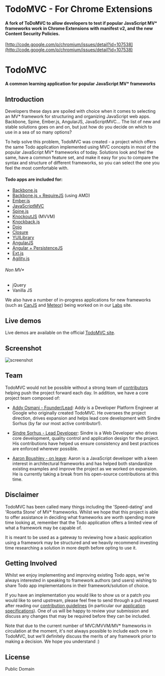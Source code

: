 # TodoMVC - For Chrome Extensions

#### A fork of ToDoMVC to allow developers to test if popular JavaScript MV* frameworks work in Chrome Extensions with manifest v2, and the new Content Security Policies.
[http://code.google.com/p/chromium/issues/detail?id=107538](http://code.google.com/p/chromium/issues/detail?id=107538)


# TodoMVC

#### A common learning application for popular JavaScript MV* frameworks


## Introduction

Developers these days are spoiled with choice when it comes to selecting an MV* framework for structuring and organizing JavaScript web apps. Backbone, Spine, Ember.js, AngularJS, JavaScriptMVC... The list of new and stable solutions goes on and on, but just how do you decide on which to use in a sea of so many options?

To help solve this problem, TodoMVC was created - a project which offers the same Todo application implemented using MVC concepts in most of the popular JavaScript MV* frameworks of today. Solutions look and feel the same, have a common feature set, and make it easy for you to compare the syntax and structure of different frameworks, so you can select the one you feel the most comfortable with.


#### Todo apps are included for:

- [Backbone.js](http://documentcloud.github.com/backbone/)
- [Backbone.js + RequireJS](http://requirejs.org/) (using AMD)
- [Ember.js](http://emberjs.com/)
- [JavaScriptMVC](http://javascriptmvc.com/)
- [Spine.js](http://spinejs.com/)
- [KnockoutJS](http://knockoutjs.com/) (MVVM)
- [Knockback.js](http://kmalakoff.github.com/knockback/)
- [Dojo](http://dojotoolkit.org/)
- [Closure](http://code.google.com/closure/library/)
- [YUILibrary](http://yuilibrary.com/)
- [AngularJS](http://angularjs.org/)
- [Angular + PersistenceJS](http://persistencejs.org/)
- [Ext.js](http://www.sencha.com/products/extjs)
- [Agility.js](http://agilityjs.com/)

###### Non MV*

- jQuery
- Vanilla JS

We also have a number of in-progress applications for new frameworks (such as [CanJS](http://canjs.us/) and [Meteor](http://meteor.com/)) being worked on in our [Labs](http://addyosmani.github.com/todomvc/labs) site. 

## Live demos

Live demos are available on the official [TodoMVC site](http://todomvc.com).


## Screenshot

![screenshot](https://raw.github.com/addyosmani/todomvc/master/screenshot.png)


## Team

TodoMVC would not be possible without a strong team of [contributors](https://github.com/addyosmani/todomvc/contributors) helping push the project forward each day. In addition, we have a core project team composed of:

* [Addy Osmani - Founder/Lead](http://github.com/addyosmani): Addy is a Developer Platform Engineer at Google who originally created TodoMVC. He oversees the project direction, drives expansion and helps lead core development with Sindre Sorhus (by far our most active contributor!).

* [Sindre Sorhus - Lead Developer](https://github.com/sindresorhus): Sindre is a Web Developer who drives core development, quality control and application design for the project. His contributions have helped us ensure consistency and best practices are enforced wherever possible. 

* [Aaron Boushley - on leave](https://github.com/boushley): Aaron is a JavaScript developer with a keen interest in architectural frameworks and has helped both standardize existing examples and improve the project as we worked on expansion. He is currently taking a break from his open-source contributions at this time.


## Disclaimer

TodoMVC has been called many things including the 'Speed-dating' and 'Rosetta Stone' of MV* frameworks. Whilst we hope that this project is able to offer assistance in deciding what frameworks are worth spending more time looking at, remember that the Todo application offers a limited view of what a framework may be capable of.

It is meant to be used as a gateway to reviewing how a basic application using a framework may be structured and we heavily recommend investing time researching a solution in more depth before opting to use it.


## Getting Involved

Whilst we enjoy implementing and improving existing Todo apps, we're always interested in speaking to framework authors (and users) wishing to share Todo app implementations in their framework/solution of choice.

If you have an implementation you would like to show us or a patch you would like to send upstream, please feel free to send through a pull request after reading our [contribution guidelines](https://github.com/addyosmani/todomvc/wiki) (in particular our [application specifications](https://github.com/addyosmani/todomvc/wiki/App-Specification)). One of us will be happy to review your submission and discuss any changes that may be required before they can be included.

Note that due to the current number of MVC/MVVM/MV* frameworks in circulation at the moment, it's not always possible to include each one in TodoMVC, but we'll definitely discuss the merits of any framework prior to making a decision. We hope you understand :)


## License

Public Domain
